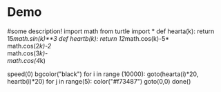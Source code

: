 # Demo 

#some description!
import math
from turtle import *
def hearta(k):
    return 15*math.sin(k)**3
def heartb(k):
    return 12*math.cos(k)-5*\
    math.cos(2*k)-2*\
    math.cos(3*k)-\
    math.cos(4*k)
    
speed(0)
bgcolor("black")
for i in range (10000):
    goto(hearta(i)*20, heartb(i)*20)
    for j in range(5):
        color("#f73487")
    goto(0,0)
done()
